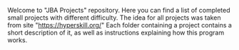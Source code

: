 Welcome to "JBA Projects" repository. Here you can find a list of completed small projects with different difficulty. 
The idea for all projects was taken from site "https://hyperskill.org/"
Each folder containing a project contains a short description of it, as well as instructions explaining how this program works.
